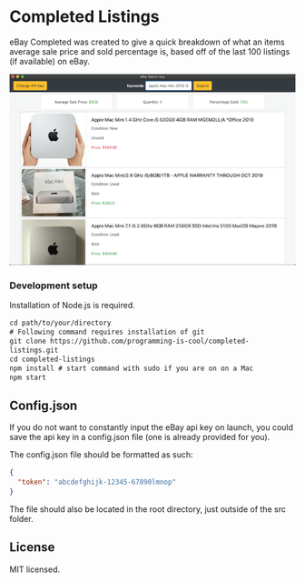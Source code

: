 # Completed Listings

eBay Completed was created to give a quick breakdown of what an items average sale price and sold percentage is, 
based off of the last 100 listings (if available) on eBay.  

![app screenshot](docs/images/app_image.png)

### Development setup

Installation of Node.js is required.

```
cd path/to/your/directory
# Following command requires installation of git
git clone https://github.com/programming-is-cool/completed-listings.git
cd completed-listings
npm install # start command with sudo if you are on on a Mac
npm start
```

## Config.json

If you do not want to constantly input the eBay api key on launch, you could save the api key in a 
config.json file (one is already provided for you).

The config.json file should be formatted as such:

```json
{
  "token": "abcdefghijk-12345-67890lmnop" 
}
```

The file should also be located in the root directory, just outside of the src folder.

## License

MIT licensed.
